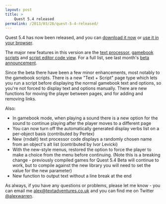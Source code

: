 ```yaml
---
layout: post
title: >
    Quest 5.4 released
permalink: /2013/03/28/quest-5-4-released/
---
```

Quest 5.4 has now been released, and you can <a href="http://www.textadventures.co.uk/quest/download/">download it now</a> or <a href="http://www.textadventures.co.uk/create/">use it in your browser</a>.

The major new features in this version are the <a href="http://blog.textadventures.co.uk/2013/02/27/quest-5-4-text-processor-easier-adaptive-text-and-links/">text processor</a>, <a href="http://blog.textadventures.co.uk/2013/02/27/bringing-more-power-to-gamebook-mode-in-quest-5-4/">gamebook scripts</a> and <a href="http://blog.textadventures.co.uk/2013/02/25/quest-5-4-script-editor-showing-you-teh-codez/">script editor code view</a>. For a full list, see last month's <a href="http://blog.textadventures.co.uk/2013/02/28/quest-5-4-beta-is-out-now/">beta announcement</a>.

Since the beta there have been a few minor enhancements, most notably to the gamebook scripts. There is a new "Text + Script" page type which lets you run a script before displaying the normal gamebook text and options, so you're not forced to display text and options manually. There are new functions for moving the player between pages, and for adding and removing links.

Also:
<ul>
	<li>In gamebook mode, when playing a sound there is a new option for the sound to continue playing after the player moves to a different page</li>
	<li><span style="line-height:14px;">You can now turn off the automatically generated display verbs list on a per-object basis (contributed by Pertex)</span></li>
	<li>New {rndalt} text processor code displays a randomly chosen name from an object's alt list (contributed by Ivor Levicki)</li>
	<li>With the new-style menus, restored the option to force the player to make a choice from the menu before continuing. (Note this is a breaking change - previously compiled games for Quest 5.4 Beta will continue to work, but to compile against the new library you will need to set the value for the new parameter)</li>
	<li>New function to output text without a line break at the end</li>
</ul>
As always, if you have any questions or problems, please let me know - you can email me <a href="mailto:alex@textadventures.co.uk">alex@textadventures.co.uk</a> and you can find me on Twitter <a href="http://twitter.com/alexwarren">@alexwarren</a>.